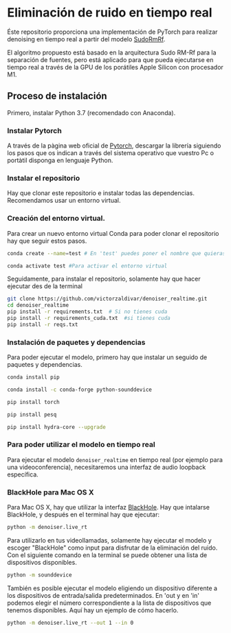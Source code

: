# Eliminación de ruido en tiempo real

Éste repositorio proporciona una implementación de PyTorch para realizar denoising en tiempo real a partir del modelo [SudoRmRf](https://github.com/etzinis/sudo_rm_rf#pre-trained-models-and-easy-to-use-recipes).

El algoritmo propuesto está basado en la arquitectura Sudo RM-Rf para la separación de fuentes, pero está aplicado para que pueda ejecutarse en tiempo real a través de la GPU de los porátiles Apple Silicon con procesador M1.

## Proceso de instalación 
Primero, instalar Python 3.7 (recomendado con Anaconda).


### Instalar Pytorch 
A través de la pàgina web oficial de [Pytorch](https://pytorch.org/), descargar la librería siguiendo los pasos que os indican a través del sistema operativo que vuestro Pc o portàtil disponga en lenguaje Python. 


### Instalar el repositorio
Hay que clonar este repositorio e instalar todas las dependencias. Recomendamos usar un entorno virtual.


### Creación del entorno virtual. 
Para crear un nuevo entorno virtual Conda para poder clonar el repositorio hay que seguir estos pasos.
```bash
conda create --name=test # En 'test' puedes poner el nombre que quieras del entorno virtual
```
```bash
conda activate test #Para activar el entorno virtual
```


Seguidamente, para instalar el repositorio, solamente hay que hacer ejecutar des de la terminal
```bash
git clone https://github.com/victorzaldivar/denoiser_realtime.git
cd denoiser_realtime
pip install -r requirements.txt  # Si no tienes cuda
pip install -r requirements_cuda.txt  #si tienes cuda
pip install -r reqs.txt
```

### Instalación de paquetes y dependencias
Para poder ejecutar el modelo, primero hay que instalar un seguido de paquetes y dependencias.
```bash
conda install pip
```
```bash
conda install -c conda-forge python-sounddevice
```
```bash
pip install torch
```
```bash
pip install pesq
```
```bash
pip install hydra-core --upgrade
```

### Para poder utilizar el modelo en tiempo real

Para ejecutar el modelo `denoiser_realtime` en tiempo real (por ejemplo para una videoconferencia), necesitaremos una interfaz de audio loopback específica.

### BlackHole para Mac OS X

Para Mac OS X, hay que utilizar la interfaz [BlackHole](https://existential.audio/blackhole/).
Hay que intalarse BlackHole, y después en el terminal hay que ejecutar:

```bash
python -m denoiser.live_rt
```

Para utilizarlo en tus videollamadas, solamente hay ejecutar el modelo y escoger "BlackHole" como input para disfrutar de la eliminación del ruido. Con el siguiente comando en la terminal se puede obtener una lista de dispositivos disponibles. 

```bash
python -m sounddevice
```

También es posible ejecutar el modelo eligiendo un dispositivo diferente a los dispositivos de entrada/salida predeterminados. En 'out y en 'in' podemos elegir el número correspondiente a la lista de dispositivos que tenemos disponibles. Aquí hay un ejemplo de cómo hacerlo.
```bash
python -m denoiser.live_rt --out 1 --in 0
```


